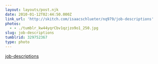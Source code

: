```yaml
---
layout: layouts/post.njk
date: 2010-01-12T02:44:50.000Z
link_url: 'http://skitch.com/isaacschlueter/nq979/job-descriptions'
photos:
  - - ./tumblr_kw44yqrCbv1qzjzo9o1_250.jpg
slug: job-descriptions
tumblrid: 329752367
type: photo
---
```

<p><a href="http://skitch.com/isaacschlueter/nq979/job-descriptions">job-descriptions</a></p>
